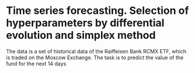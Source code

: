 # Time series forecasting. Selection of hyperparameters by differential evolution and simplex method

The data is a set of historical data of the Raiffeisen Bank RCMX ETF, which is traded on the Moscow Exchange. 
The task is to predict the value of the fund for the next 14 days
